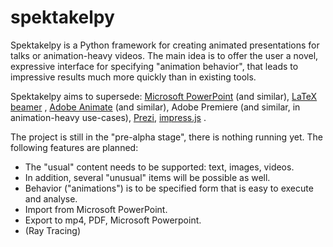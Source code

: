 # spektakelpy

Spektakelpy is a Python framework for creating animated presentations for talks or animation-heavy videos. The main idea is to offer the user a novel, expressive interface for specifying "animation behavior", that leads to impressive results much more quickly than in existing tools.

Spektakelpy aims to supersede: [Microsoft PowerPoint](https://en.wikipedia.org/wiki/Microsoft_PowerPoint) (and similar), [LaTeX beamer](https://en.wikipedia.org/wiki/Beamer_(LaTeX)) , [Adobe Animate](https://en.wikipedia.org/wiki/Adobe_Animate) (and similar), Adobe Premiere (and similar, in animation-heavy use-cases), [Prezi](https://en.wikipedia.org/wiki/Prezi), [impress.js](https://en.wikipedia.org/wiki/Web-based_slideshow) .

The project is still in the "pre-alpha stage", there is nothing running yet. The following features are planned:

* The "usual" content needs to be supported: text, images, videos.
* In addition, several "unusual" items will be possible as well.
* Behavior ("animations") is to be specified form that is easy to execute and analyse.
* Import from Microsoft PowerPoint.
* Export to mp4, PDF, Microsoft Powerpoint.
* (Ray Tracing)
